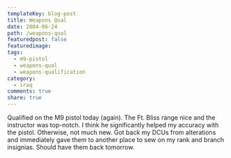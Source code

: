 ```yaml
---
templateKey: blog-post
title: Weapons Qual
date: 2004-06-24
path: /weapons-qual
featuredpost: false
featuredimage:
tags:
  - m9-pistol
  - weapons-qual
  - weapons-qualification
category:
  - iraq
comments: true
share: true
---
```


Qualified on the M9 pistol today (again). The Ft. Bliss range nice and the instructor was top-notch. I think he significantly helped my accuracy with the pistol. Otherwise, not much new. Got back my DCUs from alterations and immediately gave them to another place to sew on my rank and branch insignias. Should have them back tomorrow.
